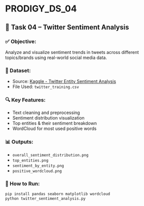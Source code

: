 # PRODIGY_DS_04

## 💬 Task 04 – Twitter Sentiment Analysis

### ✅ Objective:
Analyze and visualize sentiment trends in tweets across different topics/brands using real-world social media data.

### 📁 Dataset:
- Source: [Kaggle - Twitter Entity Sentiment Analysis](https://www.kaggle.com/datasets/jp797498e/twitter-entity-sentiment-analysis)
- File Used: `twitter_training.csv`

### 🔍 Key Features:
- Text cleaning and preprocessing
- Sentiment distribution visualization
- Top entities & their sentiment breakdown
- WordCloud for most used positive words

### 📊 Outputs:
- `overall_sentiment_distribution.png`
- `top_entities.png`
- `sentiment_by_entity.png`
- `positive_wordcloud.png`

### 📌 How to Run:
```bash
pip install pandas seaborn matplotlib wordcloud
python twitter_sentiment_analysis.py
